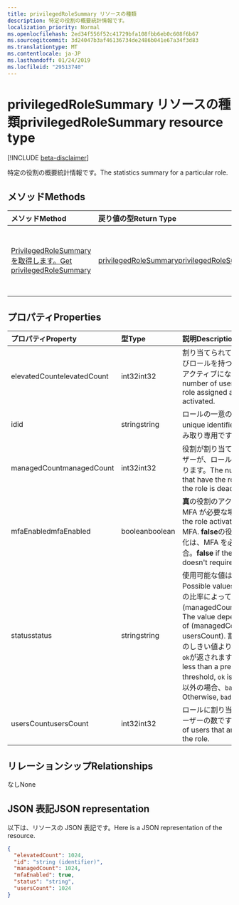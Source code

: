 ```yaml
---
title: privilegedRoleSummary リソースの種類
description: 特定の役割の概要統計情報です。
localization_priority: Normal
ms.openlocfilehash: 2ed34f556f52c41729bfa108fbb6eb0c608f6b67
ms.sourcegitcommit: 3d24047b3af46136734de2486b041e67a34f3d83
ms.translationtype: MT
ms.contentlocale: ja-JP
ms.lasthandoff: 01/24/2019
ms.locfileid: "29513740"
---
```

# <a name="privilegedrolesummary-resource-type"></a><span data-ttu-id="7f151-103">privilegedRoleSummary リソースの種類</span><span class="sxs-lookup"><span data-stu-id="7f151-103">privilegedRoleSummary resource type</span></span>

[!INCLUDE [beta-disclaimer](../../includes/beta-disclaimer.md)]

<span data-ttu-id="7f151-104">特定の役割の概要統計情報です。</span><span class="sxs-lookup"><span data-stu-id="7f151-104">The statistics summary for a particular role.</span></span>


## <a name="methods"></a><span data-ttu-id="7f151-105">メソッド</span><span class="sxs-lookup"><span data-stu-id="7f151-105">Methods</span></span>

| <span data-ttu-id="7f151-106">メソッド</span><span class="sxs-lookup"><span data-stu-id="7f151-106">Method</span></span>           | <span data-ttu-id="7f151-107">戻り値の型</span><span class="sxs-lookup"><span data-stu-id="7f151-107">Return Type</span></span>    |<span data-ttu-id="7f151-108">説明</span><span class="sxs-lookup"><span data-stu-id="7f151-108">Description</span></span>|
|:---------------|:--------|:----------|
|[<span data-ttu-id="7f151-109">PrivilegedRoleSummary を取得します。</span><span class="sxs-lookup"><span data-stu-id="7f151-109">Get privilegedRoleSummary</span></span>](../api/privilegedrolesummary-get.md) | [<span data-ttu-id="7f151-110">privilegedRoleSummary</span><span class="sxs-lookup"><span data-stu-id="7f151-110">privilegedRoleSummary</span></span>](privilegedrolesummary.md) |<span data-ttu-id="7f151-111">PrivilegedRoleSummary オブジェクトのプロパティと関係を参照してください。</span><span class="sxs-lookup"><span data-stu-id="7f151-111">Read properties and relationships of privilegedRoleSummary object.</span></span>|

## <a name="properties"></a><span data-ttu-id="7f151-112">プロパティ</span><span class="sxs-lookup"><span data-stu-id="7f151-112">Properties</span></span>
| <span data-ttu-id="7f151-113">プロパティ</span><span class="sxs-lookup"><span data-stu-id="7f151-113">Property</span></span>     | <span data-ttu-id="7f151-114">型</span><span class="sxs-lookup"><span data-stu-id="7f151-114">Type</span></span>   |<span data-ttu-id="7f151-115">説明</span><span class="sxs-lookup"><span data-stu-id="7f151-115">Description</span></span>|
|:---------------|:--------|:----------|
|<span data-ttu-id="7f151-116">elevatedCount</span><span class="sxs-lookup"><span data-stu-id="7f151-116">elevatedCount</span></span>|<span data-ttu-id="7f151-117">int32</span><span class="sxs-lookup"><span data-stu-id="7f151-117">int32</span></span>|<span data-ttu-id="7f151-118">割り当てられているロールおよびロールを持つユーザーの数がアクティブになります。</span><span class="sxs-lookup"><span data-stu-id="7f151-118">The number of users that have the role assigned and the role is activated.</span></span>|
|<span data-ttu-id="7f151-119">id</span><span class="sxs-lookup"><span data-stu-id="7f151-119">id</span></span>|<span data-ttu-id="7f151-120">string</span><span class="sxs-lookup"><span data-stu-id="7f151-120">string</span></span>| <span data-ttu-id="7f151-121">ロールの一意の識別子です。</span><span class="sxs-lookup"><span data-stu-id="7f151-121">The unique identifier for the role.</span></span> <span data-ttu-id="7f151-122">読み取り専用です。</span><span class="sxs-lookup"><span data-stu-id="7f151-122">Read-only.</span></span>|
|<span data-ttu-id="7f151-123">managedCount</span><span class="sxs-lookup"><span data-stu-id="7f151-123">managedCount</span></span>|<span data-ttu-id="7f151-124">int32</span><span class="sxs-lookup"><span data-stu-id="7f151-124">int32</span></span>|<span data-ttu-id="7f151-125">役割が割り当てられているユーザーが、ロールの数が無効になります。</span><span class="sxs-lookup"><span data-stu-id="7f151-125">The number of users that have the role assigned but the role is deactivated.</span></span>|
|<span data-ttu-id="7f151-126">mfaEnabled</span><span class="sxs-lookup"><span data-stu-id="7f151-126">mfaEnabled</span></span>|<span data-ttu-id="7f151-127">boolean</span><span class="sxs-lookup"><span data-stu-id="7f151-127">boolean</span></span>|<span data-ttu-id="7f151-128">**真**の役割のアクティブ化には、MFA が必要な場合です。</span><span class="sxs-lookup"><span data-stu-id="7f151-128">**true** if the role activation requires MFA.</span></span> <span data-ttu-id="7f151-129">**false**の役割のアクティブ化は、MFA を必要としない場合。</span><span class="sxs-lookup"><span data-stu-id="7f151-129">**false** if the role activation doesn't require MFA.</span></span>|
|<span data-ttu-id="7f151-130">status</span><span class="sxs-lookup"><span data-stu-id="7f151-130">status</span></span>|<span data-ttu-id="7f151-131">string</span><span class="sxs-lookup"><span data-stu-id="7f151-131">string</span></span>| <span data-ttu-id="7f151-132">使用可能な値は、`ok`、`bad` です。</span><span class="sxs-lookup"><span data-stu-id="7f151-132">Possible values are: `ok`, `bad`.</span></span> <span data-ttu-id="7f151-133">値の比率によって異なります (managedCount/usersCount)。</span><span class="sxs-lookup"><span data-stu-id="7f151-133">The value depends on the ratio of (managedCount / usersCount).</span></span> <span data-ttu-id="7f151-134">割合は、定義済みのしきい値より小さい場合は、`ok`が返されます。</span><span class="sxs-lookup"><span data-stu-id="7f151-134">If the ratio is less than a predefined threshold, `ok` is returned.</span></span> <span data-ttu-id="7f151-135">それ以外の場合、`bad`が返されます。</span><span class="sxs-lookup"><span data-stu-id="7f151-135">Otherwise, `bad` is returned.</span></span>|
|<span data-ttu-id="7f151-136">usersCount</span><span class="sxs-lookup"><span data-stu-id="7f151-136">usersCount</span></span>|<span data-ttu-id="7f151-137">int32</span><span class="sxs-lookup"><span data-stu-id="7f151-137">int32</span></span>|<span data-ttu-id="7f151-138">ロールに割り当てられているユーザーの数です。</span><span class="sxs-lookup"><span data-stu-id="7f151-138">The number of users that are assigned with the role.</span></span>|

## <a name="relationships"></a><span data-ttu-id="7f151-139">リレーションシップ</span><span class="sxs-lookup"><span data-stu-id="7f151-139">Relationships</span></span>
<span data-ttu-id="7f151-140">なし</span><span class="sxs-lookup"><span data-stu-id="7f151-140">None</span></span>


## <a name="json-representation"></a><span data-ttu-id="7f151-141">JSON 表記</span><span class="sxs-lookup"><span data-stu-id="7f151-141">JSON representation</span></span>

<span data-ttu-id="7f151-142">以下は、リソースの JSON 表記です。</span><span class="sxs-lookup"><span data-stu-id="7f151-142">Here is a JSON representation of the resource.</span></span>

<!-- {
  "blockType": "resource",
  "optionalProperties": [

  ],
  "@odata.type": "microsoft.graph.privilegedRoleSummary"
}-->

```json
{
  "elevatedCount": 1024,
  "id": "string (identifier)",
  "managedCount": 1024,
  "mfaEnabled": true,
  "status": "string",
  "usersCount": 1024
}

```

<!-- uuid: 8fcb5dbc-d5aa-4681-8e31-b001d5168d79
2015-10-25 14:57:30 UTC -->
<!--
{
  "type": "#page.annotation",
  "description": "privilegedRoleSummary resource",
  "keywords": "",
  "section": "documentation",
  "tocPath": "",
  "suppressions": [
    "Error: /api-reference/beta/resources/privilegedrolesummary.md:\r\n      Exception processing links.\r\n    System.ArgumentException: Link Definition was null. Link text: !INCLUDE [beta-disclaimer](../../includes/beta-disclaimer.md)\r\n      at ApiDoctor.Validation.DocFile.get_LinkDestinations()\r\n      at ApiDoctor.Validation.DocSet.ValidateLinks(Boolean includeWarnings, String[] relativePathForFiles, IssueLogger issues, Boolean requireFilenameCaseMatch, Boolean printOrphanedFiles)"
  ]
}
-->
